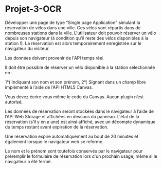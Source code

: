 # Projet-3-OCR

Développer une page de type "Single page Application" simulant la réservation de vélos dans une ville. Ces vélos sont répartis dans de nombreuses stations dans la ville. L'utilisateur doit pouvoir réserver un vélo depuis son navigateur (à condition qu'il reste des vélos disponibles à la station !). La réservation est alors temporairement enregistrée sur le navigateur du visiteur.

Les données doivent provenir de l'API temps réel.

Il doit être possible de réserver un vélo disponible à la station sélectionnée en :

1°) Indiquant son nom et son prénom,
2°) Signant dans un champ libre implémenté à l’aide de l’API HTML5 Canvas.

Vous devez écrire vous même le code du Canvas. Aucun plugin n’est autorisé.

Les données de réservation seront stockées dans le navigateur à l’aide de l’API Web Storage et affichées en dessous du panneau. L'état de la réservation (s’il y en a une) est ainsi affiché, avec un décompte dynamique du temps restant avant expiration de la réservation.

Une réservation expire automatiquement au bout de 20 minutes et également lorsque le navigateur web se referme.

Le nom et le prénom sont toutefois conservés par le navigateur pour préremplir le formulaire de réservation lors d'un prochain usage, même si le navigateur a été fermé.
